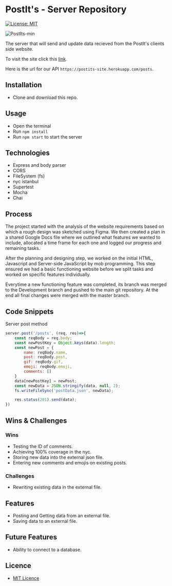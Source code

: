 # PostIt's - Server Repository

[![License: MIT](https://img.shields.io/badge/Licence-MIT-green.svg)](https://opensource.org/licenses/MIT)

![PostIts-min](https://user-images.githubusercontent.com/73439151/99552244-af7d2b00-29b4-11eb-962d-9877b1f5e6ae.gif)

The server that will send and update data recieved from the PostIt's clients side website.

To visit the site click this [link](https://postits.netlify.app/).

Here is the url for our API `https://postits-site.herokuapp.com/posts`.

## Installation

* Clone and download this repo.

## Usage
* Open the terminal
* Run `npm install`
* Run `npm start` to start the server

## Technologies

* Express and body parser
* CORS
* FileSystem (fs)
* nyc istanbul
* Supertest
* Mocha
* Chai

## Process

The project started with the analysis of the website requirements based on which a rough design was sketched using Figma. We then created a plan in a shared Google Docs file where we outlined what features we wanted to include, allocated a time frame for each one and logged our progress and remaining tasks.


After the planning and designing step, we worked on the initial HTML, Javascript and Server-side JavaScript by mob programming. This step ensured we had a basic functioning website before we split tasks and worked on specific features individually.

Everytime a new functioning feature was completed, its branch was merged to the Development branch and pushed to the main git repository. At the end all final changes were merged with the master branch.

## Code Snippets

Server post method

```javascript
server.post('/posts', (req, res)=>{
    const reqBody = req.body;
    const newPostKey = Object.keys(data).length;
    const newPost = {
        name: reqBody.name,
        post: reqBody.post,
        gif: reqBody.gif,
        emoji: reqBody.emoji,
        comments: []
    }
    data[newPostKey] = newPost;
    const newData = JSON.stringify(data, null, 2);
    fs.writeFileSync('postData.json', newData);

    res.status(201).send(data);
})
```


## Wins & Challenges
### Wins

* Testing the ID of comments.
* Achieving 100% coverage in the nyc.
* Storing new data into the external json file.
* Entering new comments and emojis on existing posts.

### Challenges

* Rewriting existing data in the external file.


## Features
* Posting and Getting data from an external file.
* Saving data to an external file.

## Future Features
* Ability to connect to a database.

## Licence

* [MIT Licence](https://opensource.org/licenses/mit-license.php)
